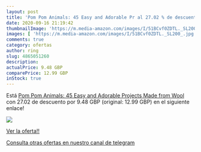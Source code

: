 ```yaml
---
layout: post
title: 'Pom Pom Animals: 45 Easy and Adorable Pr al 27.02 % de descuento'
date: 2020-09-16 21:19:42
thumbnailImage: 'https://m.media-amazon.com/images/I/51BCvf0ZDTL._SL200_.jpg'
images: [ 'https://m.media-amazon.com/images/I/51BCvf0ZDTL._SL200_.jpg' ]
comments: true
category: ofertas
author: ring
slug: 4865051260
description:
actualPrice: 9.48 GBP
comparePrice: 12.99 GBP
inStock: true
---
```


Está [Pom Pom Animals: 45 Easy and Adorable Projects Made from Wool](https://www.amazon.com/dp/4865051260/?tag=redken08-20) con 27.02 de descuento por 9.48 GBP (original: 12.99 GBP) en el siguiente enlace!

[![](https://m.media-amazon.com/images/I/51BCvf0ZDTL._SL200_.jpg)](https://www.amazon.com/dp/4865051260/?tag=redken08-20)

[Ver la oferta!!](https://www.amazon.com/dp/4865051260/?tag=redken08-20)

[Consulta otras ofertas en nuestro canal de telegram](https://t.me/s/ofertas25)
